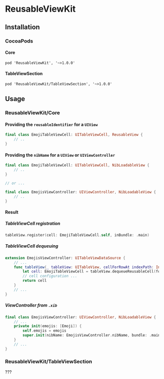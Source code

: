 # ReusableViewKit

## Installation

### CocoaPods

#### Core

```
pod 'ReusableViewKit', '~>1.0.0'
```

#### TableViewSection

```
pod 'ReusableViewKit/TableViewSection', '~>1.0.0'
```

## Usage

### ReusableViewKit/Core

#### Providing the `reusableIdentifier` for a `UIView`

```swift
final class EmojiTableViewCell: UITableViewCell, ReusableView {
    // ..
}
```

#### Providing the `nibName` for a `UIView` or `UIViewController`

```swift
final class EmojiTableViewCell: UITableViewCell, NibLoadableView {
    // ..
}

// or ...

final class EmojisViewController: UIViewController, NibLoadableView {
    // ..
}
```

#### Result

##### TableViewCell registration

```swift
tableView.register(cell: EmojiTableViewCell.self, inBundle: .main)
```

##### TableViewCell dequeuing

```swift
extension EmojisViewController: UITableViewDataSource {
    // ...
    func tableView(_ tableView: UITableView, cellForRowAt indexPath: IndexPath) -> UITableViewCell {
        let cell: EmojiTableViewCell = tableView.dequeueReusableCell(forIndexPath: indexPath)
        // cell configuration ...
        return cell
    }
    // ...
}
```

##### ViewController from `.xib`

```swift
final class EmojisViewController: UIViewController, NibLoadableView {
    // ...
    private init(emojis: [Emoji]) {
        self.emojis = emojis
        super.init(nibName: EmojisViewController.nibName, bundle: .main)
    }
    // ...
}
```

### ReusableViewKit/TableViewSection

???
